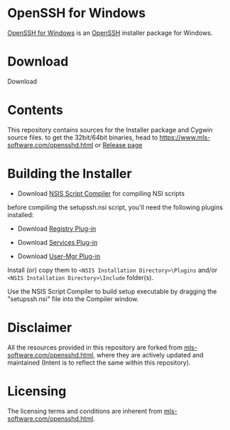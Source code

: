 # OpenSSH for Windows

[OpenSSH for Windows](https://www.mls-software.com/opensshd.html) is an [OpenSSH](https://openssh.com) installer package for Windows.


# Download

Download 


# Contents

This repository contains sources for the Installer package and Cygwin source files. to get the 32bit/64bit binaries, head to https://www.mls-software.com/opensshd.html or [Release page](https://github.com/cyfrost/OpenSSH-for-Windows/releases)


# Building the Installer

* Download [NSIS Script Compiler](http://nsis.sourceforge.net/Download) for compiling NSI scripts

before compiling the setupssh.nsi script, you'll need the following plugins installed:

* Download [Registry Plug-in](http://nsis.sourceforge.net/Registry_plug-in)

* Download [Services Plug-in](http://nsis.sourceforge.net/Services_plug-in)

* Download [User-Mgr Plug-in](http://nsis.sourceforge.net/UserMgr_plug-in)

Install (or) copy them to `<NSIS Installation Directory>\Plugins` and/or `<NSIS Installation Directory>\Include` folder(s).

Use the NSIS Script Compiler to build setup executable by dragging the "setupssh.nsi" file into the Compiler window.

# Disclaimer

All the resources provided in this repository are forked from [mls-software.com/opensshd.html](https://www.mls-software.com/opensshd.html), where they are actively updated and maintained (Intent is to reflect the same within this repository).


# Licensing

The licensing terms and conditions are inherent from [mls-software.com/opensshd.html](https://www.mls-software.com/opensshd.html).
